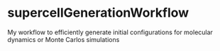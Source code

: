 supercellGenerationWorkflow
===========================

My workflow to efficiently generate initial configurations for molecular dynamics or Monte Carlos simulations
